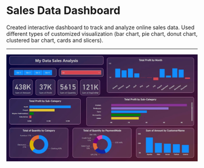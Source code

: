 <h1> Sales Data Dashboard </h1>
Created interactive dashboard to track and analyze online sales data.
Used different types of customized visualization (bar chart, pie chart, donut chart, clustered bar chart, cards and slicers).
<hr>
<img src="Dashboard.JPG">
